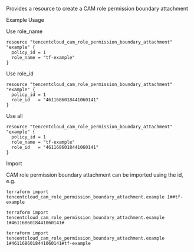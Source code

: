 Provides a resource to create a CAM role permission boundary attachment

Example Usage

Use role_name

```hcl
resource "tencentcloud_cam_role_permission_boundary_attachment" "example" {
  policy_id = 1
  role_name = "tf-example"
}
```

Use role_id

```hcl
resource "tencentcloud_cam_role_permission_boundary_attachment" "example" {
  policy_id = 1
  role_id   = "4611686018441060141"
}
```

Use all

```hcl
resource "tencentcloud_cam_role_permission_boundary_attachment" "example" {
  policy_id = 1
  role_name = "tf-example"
  role_id   = "4611686018441060141"
}
```

Import

CAM role permission boundary attachment can be imported using the id, e.g.

```
terraform import tencentcloud_cam_role_permission_boundary_attachment.example 1##tf-example

terraform import tencentcloud_cam_role_permission_boundary_attachment.example 1#4611686018441060141#

terraform import tencentcloud_cam_role_permission_boundary_attachment.example 1#4611686018441060141#tf-example
```